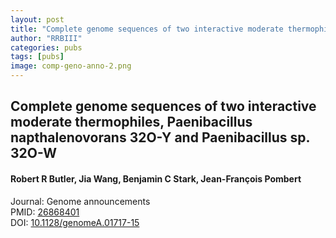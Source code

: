 ```yaml
---
layout: post
title: "Complete genome sequences of two interactive moderate thermophiles, Paenibacillus napthalenovorans 32O-Y and Paenibacillus sp. 32O-W"
author: "RRBIII"
categories: pubs
tags: [pubs]
image: comp-geno-anno-2.png
---
```



## Complete genome sequences of two interactive moderate thermophiles, Paenibacillus napthalenovorans 32O-Y and Paenibacillus sp. 32O-W
#### Robert R Butler, Jia Wang, Benjamin C Stark, Jean-François Pombert
Journal: Genome announcements  
PMID: [26868401](https://pubmed.ncbi.nlm.nih.gov/26868401)  
DOI: [10.1128/genomeA.01717-15](https://doi.org/10.1128/genomeA.01717-15)  


